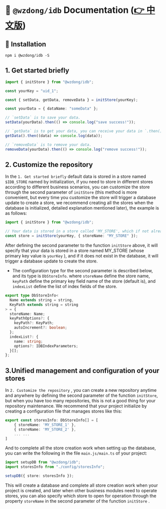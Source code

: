 # 📖 `@wzdong/idb` Documentation ([👉 中文版](https://github.com/wzdong26/-wzdong/tree/main/idb/md/document_zh.md))

## 🔨 Installation

```
npm i @wzdong/idb -S
```

## 1. Get started briefly

```typescript
import { initStore } from "@wzdong/idb";

const yourKey = "uid_1";

const { setData, getData, removeData } = initStore(yourKey);

const yourData = { dataName: "someData" };

// `setData` is to save your data.
setData(yourData).then(() => console.log("save success!"));

// `getData` is to get your data, you can receive your data in `.then()`.
getData().then((data) => console.log(data));

// `removeData` is to remove your data.
removeData(yourData).then(() => console.log("remove success!"));
```

## 2. Customize the repository

In the `1. Get started briefly` default data is stored in a store named `$IDB_STORE` named by initialization, if you need to store in different stores according to different business scenarios, you can customize the store through the second parameter of `initStore` (this method is more convenient, but every time you customize the store will trigger a database update to create a store, we recommend creating all the stores when the database is initialized, detailed explanation mentioned later), the example is as follows:

```typescript
import { initStore } from "@wzdong/idb";

// Your data is stored in a store called 'MY_STORE', which if not already in the database will trigger the database update to create it. Your data is stored in this store in a record with a keyPath value of `yourKey`.
const store = initStore(yourKey, { storeName: "MY_STORE" });
```

After defining the second parameter to the function `initStore` above, it will specify that your data is stored in a store named MY_STORE (whose primary key value is `yourKey` ), and if it does not exist in the database, it will trigger a database update to create the store.

- The configuration type for the second parameter is described below, and its type is `DbStoreInfo`. where `storeName` define the store name, `keyPath` define the primary key field name of the store (default is), and `indexList` define the list of index fields of the store.

```typescript
export type DbStoreInfo<
  Name extends string = string,
  KeyPath extends string = string
> = {
  storeName: Name;
  keyPathOptions?: {
    keyPath?: KeyPath;
    autoIncrement?: boolean;
  };
  indexList?: {
    name: string;
    options?: IDBIndexParameters;
  }[];
};
```

## 3.Unified management and configuration of your stores

In `2. Customize the repository` , you can create a new repository anytime and anywhere by defining the second parameter of the function `initStore`, but when you have too many repositories, this is not a good thing for your repository maintenance. We recommend that your project initialize by creating a configuration file that manages stores like this:

```typescript
export const storesInfo: DbStoreInfo[] = [
    { storeName: 'MY_STORE_1' },
    { storeName: 'MY_STORE_2' },
    ... ...
]
```

And to complete all the store creation work when setting up the database, you can write the following in the file `main.js/main.ts` of your project:

```typescript
import setupDB from "@wzdong/idb";
import storesInfo from "./config/storesInfo";

setupDB({ store: storesInfo });
```

This will create a database and complete all store creation work when your project is created, and later when other business modules need to operate stores, you can also specify which store to open for operation through the property `storeName` in the second parameter of the function `initStore` .

